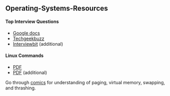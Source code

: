 ## Operating-Systems-Resources

#### Top Interview Questions
* [Google docs](https://docs.google.com/document/d/191a-PHHLAH1I33-G3X_adOksNK0OKFiNPDMrnHhZdco/edit)
* [Techgeekbuzz](https://www.techgeekbuzz.com/os-interview-questions/)
* [Interviewbit](https://www.interviewbit.com/operating-system-interview-questions/) (additional)

#### Linux Commands
* [PDF](https://github.com/Sai-Adarsh/Operating-Systems-Resources/blob/master/commands/linuxcommands.pdf)
* [PDF](https://github.com/Sai-Adarsh/Operating-Systems-Resources/blob/master/commands/LinuxCommandLineCheatSheet.pdf) (additional)

Go through [comics](https://github.com/Sai-Adarsh/Operating-Systems-Resources/blob/master/comics/bite-size-linux.pdf) for understanding of paging, virtual memory, swapping, and thrashing.
